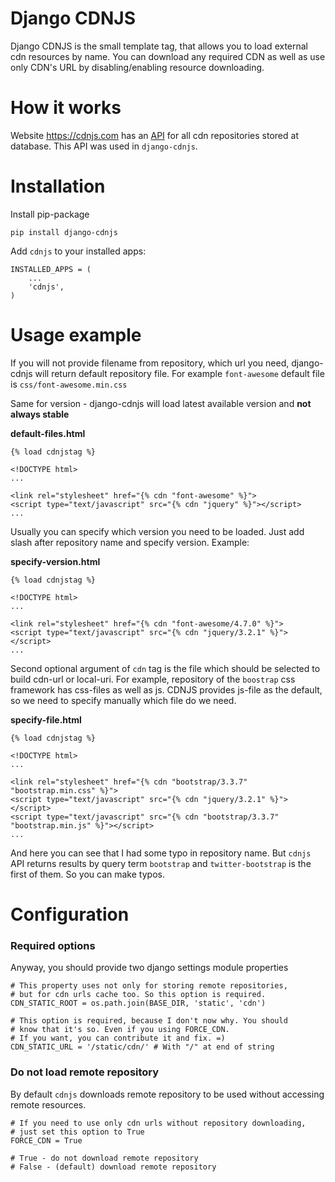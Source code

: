 # Django CDNJS

Django CDNJS is the small template tag, that allows you to load external cdn
resources by name. You can download any required CDN as well as use only CDN's
URL by disabling/enabling resource downloading.

# How it works

Website https://cdnjs.com has an [API](https://cdnjs.com/api) for all cdn 
repositories stored at database. This API was used in `django-cdnjs`.

# Installation

Install pip-package

    pip install django-cdnjs

Add `cdnjs` to your installed apps:

    INSTALLED_APPS = (
        ...
        'cdnjs',
    )    

# Usage example

If you will not provide filename from repository, which url you need, 
django-cdnjs will return default repository file. For example `font-awesome` 
default file is `css/font-awesome.min.css`

Same for version - django-cdnjs will load latest available version and **not
always stable**

**default-files.html**

    {% load cdnjstag %}
    
    <!DOCTYPE html>
    ...
    
    <link rel="stylesheet" href="{% cdn "font-awesome" %}">
    <script type="text/javascript" src="{% cdn "jquery" %}"></script>
    ...
    
Usually you can specify which version you need to be loaded. Just add slash 
after repository name and specify version. Example:
    
**specify-version.html**

    {% load cdnjstag %}
    
    <!DOCTYPE html>
    ...
    
    <link rel="stylesheet" href="{% cdn "font-awesome/4.7.0" %}">
    <script type="text/javascript" src="{% cdn "jquery/3.2.1" %}"></script>
    ...
    
Second optional argument of `cdn` tag is the file which should be selected to
build cdn-url or local-uri. For example, repository of the `boostrap` css 
framework has css-files as well as js. CDNJS provides js-file as the default,
so we need to specify manually which file do we need.
    
**specify-file.html**

    {% load cdnjstag %}
    
    <!DOCTYPE html>
    ...
    
    <link rel="stylesheet" href="{% cdn "bootstrap/3.3.7" "bootstrap.min.css" %}">
    <script type="text/javascript" src="{% cdn "jquery/3.2.1" %}"></script>
    <script type="text/javascript" src="{% cdn "bootstrap/3.3.7" "bootstrap.min.js" %}"></script>
    ...
    
And here you can see that I had some typo in repository name. But `cdnjs` API 
returns results by query term `bootstrap` and `twitter-bootstrap` is the first
of them. So you can make typos. 
 
# Configuration

### Required options

Anyway, you should provide two django settings module properties

    # This property uses not only for storing remote repositories,
    # but for cdn urls cache too. So this option is required. 
    CDN_STATIC_ROOT = os.path.join(BASE_DIR, 'static', 'cdn')
        
    # This option is required, because I don't now why. You should
    # know that it's so. Even if you using FORCE_CDN.
    # If you want, you can contribute it and fix. =)
    CDN_STATIC_URL = '/static/cdn/' # With "/" at end of string
    

### Do not load remote repository

By default `cdnjs` downloads remote repository to be used without accessing 
remote resources.

    # If you need to use only cdn urls without repository downloading,
    # just set this option to True
    FORCE_CDN = True
     
    # True - do not download remote repository
    # False - (default) download remote repository
